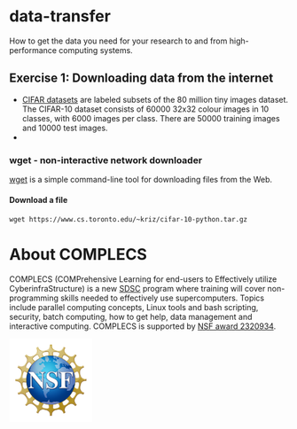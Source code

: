 # data-transfer
How to get the data you need for your research to and from high-performance computing systems.

## Exercise 1: Downloading data from the internet

- [CIFAR datasets](https://www.cs.toronto.edu/~kriz/cifar.html) are labeled subsets of the 80 million tiny images dataset. The CIFAR-10 dataset consists of 60000 32x32 colour images in 10 classes, with 6000 images per class. There are 50000 training images and 10000 test images.
-   

### wget - non-interactive network downloader

[wget](https://en.wikipedia.org/wiki/Wget) is a simple command-line tool for downloading files from the Web.

#### Download a file
```
wget https://www.cs.toronto.edu/~kriz/cifar-10-python.tar.gz
```

# About COMPLECS

COMPLECS (COMPrehensive Learning for end-users to Effectively utilize
CyberinfraStructure) is a new [SDSC](https://www.sdsc.edu) program where 
training will cover non-programming skills needed to effectively use 
supercomputers. Topics include parallel computing concepts, Linux tools and
bash scripting, security, batch computing, how to get help, data management
and interactive computing. COMPLECS is supported by 
[NSF award 2320934](https://www.nsf.gov/awardsearch/showAward?AWD_ID=2320934).

<img src="./images/NSF_Official_logo_Med_Res_600ppi.png" alt="drawing" width="150"/>
